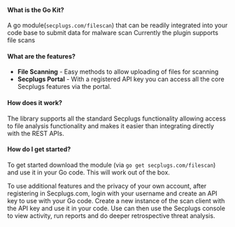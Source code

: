 #### What is the Go Kit?

A go module(`secplugs.com/filescan`) that can be readily integrated into your code base to submit data for malware scan
Currently the plugin supports file scans

#### What are the features?

- __File Scanning__ - Easy methods to allow uploading of files for scanning
- __Secplugs Portal__ - With a registered API key you can access all the core Secplugs features via the portal.

#### How does it work?

The library supports all the standard Secplugs functionality allowing access to file analysis functionality and makes it easier than integrating directly with the REST APIs.

#### How do I get started?

To get started download the module (via `go get secplugs.com/filescan`) and use it in your Go code. This will work out of the box.

To use additional features and the privacy of your own account, after registering in Secplugs.com, login with your username and create an API key to use with your Go code. 
Create a new instance of the scan client with the API key and use it in your code.
Use can then use the Secplugs console to view activity, run reports and do deeper retrospective threat analysis.

